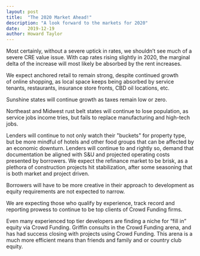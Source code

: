 ```yaml
---
layout: post
title:  "The 2020 Market Ahead!"
description: "A look forward to the markets for 2020"
date:   2019-12-19
author: Howard Taylor
---
```

Most certainly, without a severe uptick in rates, we shouldn’t see much of a severe CRE value issue. With cap rates rising slightly in 2020, the marginal delta of the increase will most likely be absorbed by the rent increases.<!--more-->

We expect anchored retail to remain strong, despite continued growth of online shopping, as local space keeps being absorbed by service tenants, restaurants, insurance store fronts, CBD oil locations, etc.

Sunshine states will continue growth as taxes remain low or zero.

Northeast and Midwest rust belt states will continue to lose population, as service jobs income tries, but fails to replace manufacturing and high-tech jobs.

Lenders will continue to not only watch their "buckets" for property type, but be more mindful of hotels and other food groups that can be affected by an economic downturn. Lenders will continue to and rightly so, demand that documentation be aligned with S&U and projected operating costs presented by borrowers. We expect the refinance market to be brisk, as a plethora of construction projects hit stabilization, after some seasoning that is both market and project driven.

Borrowers will have to be more creative in their approach to development as equity requirements are not expected to narrow.

We are expecting those who qualify by experience, track record and reporting prowess to continue to be top clients of Crowd Funding firms.

Even many experienced top tier developers are finding a niche for “fill in” equity via Crowd Funding. Griffin consults in the Crowd Funding arena, and has had success closing with projects using Crowd Funding. This arena is a much more efficient means than friends and family and or country club equity.
